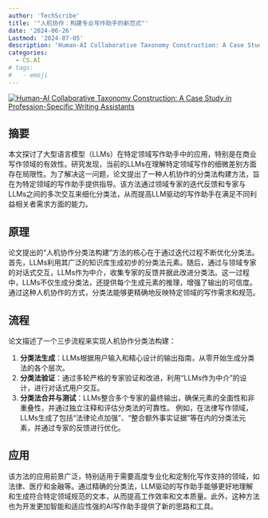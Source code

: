 ```yaml
---
author: 'TechScribe'
title: '"人机协作：构建专业写作助手的新范式"'
date: '2024-06-26'
Lastmod: '2024-07-05'
description: 'Human-AI Collaborative Taxonomy Construction: A Case Study in Profession-Specific Writing Assistants'
categories:
  - CS.AI
# tags:
#   - emoji
---
```


[![Human-AI Collaborative Taxonomy Construction: A Case Study in Profession-Specific Writing Assistants](https://arxiv-research-1301205113.cos.ap-guangzhou.myqcloud.com/images/2406.18675v1.pdf_0.jpg)](https://arxiv.org/abs/2406.18675v1)

## 摘要

本文探讨了大型语言模型（LLMs）在特定领域写作助手中的应用，特别是在商业写作领域的有效性。研究发现，当前的LLMs在理解特定领域写作的细微差别方面存在局限性。为了解决这一问题，论文提出了一种人机协作的分类法构建方法，旨在为特定领域的写作助手提供指导。该方法通过领域专家的迭代反馈和专家与LLMs之间的多次交互来细化分类法，从而提高LLM驱动的写作助手在满足不同利益相关者需求方面的能力。<!--more-->

## 原理

论文提出的“人机协作分类法构建”方法的核心在于通过迭代过程不断优化分类法。首先，LLMs利用其广泛的知识库生成初步的分类法元素。随后，通过与领域专家的对话式交互，LLMs作为中介，收集专家的反馈并据此改进分类法。这一过程中，LLMs不仅生成分类法，还提供每个生成元素的推理，增强了输出的可信度。通过这种人机协作的方式，分类法能够更精确地反映特定领域的写作需求和规范。

## 流程

论文描述了一个三步流程来实现人机协作分类法构建：
1. **分类法生成**：LLMs根据用户输入和精心设计的输出指南，从零开始生成分类法的各个层次。
2. **分类法验证**：通过多轮严格的专家验证和改进，利用“LLMs作为中介”的设计，进行对话式用户交互。
3. **分类法合并与测试**：LLMs整合多个专家的最终输出，确保元素的全面性和非重叠性，并通过独立注释和评估分类法的可靠性。
例如，在法律写作领域，LLMs生成了包括“法律论点加强”、“整合额外事实证据”等在内的分类法元素，并通过专家的反馈进行优化。

## 应用

该方法的应用前景广泛，特别适用于需要高度专业化和定制化写作支持的领域，如法律、医疗和金融等。通过精确的分类法，LLM驱动的写作助手能够更好地理解和生成符合特定领域规范的文本，从而提高工作效率和文本质量。此外，这种方法也为开发更加智能和适应性强的AI写作助手提供了新的思路和工具。